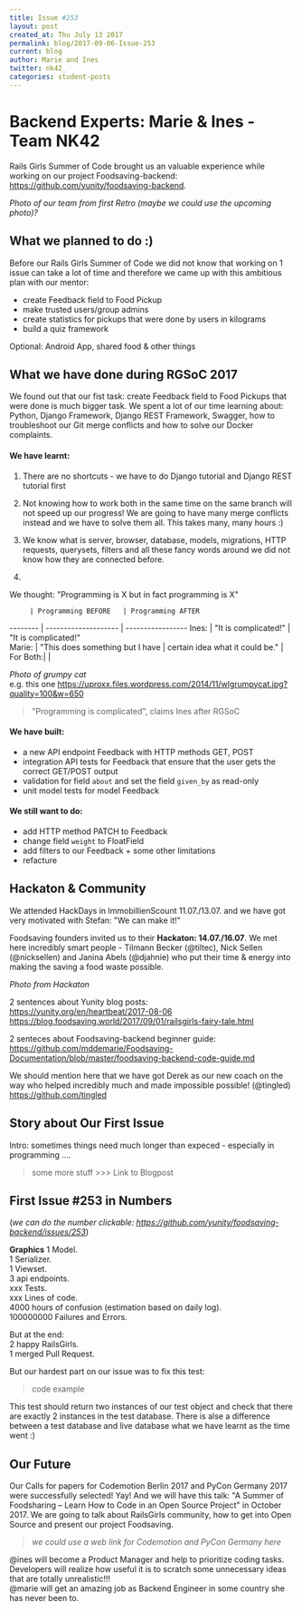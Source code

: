 ```yaml
---
title: Issue #253
layout: post
created_at: Thu July 13 2017
permalink: blog/2017-09-06-Issue-253
current: blog
author: Marie and Ines
twitter: nk42_
categories: student-posts
---
```


# Backend Experts: Marie & Ines - Team NK42

Rails Girls Summer of Code brought us an valuable experience while working on our project Foodsaving-backend: https://github.com/yunity/foodsaving-backend.

_Photo of our team from first Retro (maybe we could use the upcoming photo)?_

## What we planned to do :)
Before our Rails Girls Summer of Code we did not know that working on 1 issue can take a lot of time and therefore we came up with this ambitious plan with our mentor:    
  
- create Feedback field to Food Pickup   
- make trusted users/group admins    
- create statistics for pickups that were done by users in kilograms   
- build a quiz framework   

Optional: Android App, shared food & other things

## What we have done during RGSoC 2017
We found out that our fist task: create Feedback field to Food Pickups that were done is much bigger task. We spent a lot of our time learning about: Python, Django Framework, Django REST Framework, Swagger, how to troubleshoot our Git merge conflicts and how to solve our Docker complaints.

#### We have learnt:    
1. There are no shortcuts - we have to do Django tutorial and Django REST tutorial first  
2. Not knowing how to work both in the same time on the same branch will not speed up our progress! We are going to have many merge conflicts instead and we have to solve them all. This takes many, many hours :)  
3. We know what is server, browser, database, models, migrations, HTTP requests, querysets, filters and all these fancy words around we did not know how they are connected before.   

4.
We thought: "Programming is X but in fact programming is X"

         | Programming BEFORE   | Programming AFTER
-------- | -------------------- | -----------------
Ines:    | "It is complicated!" |	"It is complicated!"    
Marie:   | "This does something but I have | 
           certain idea what it could be."  |			     
For Both:|   | 

_Photo of grumpy cat_  
e.g. this one <https://uproxx.files.wordpress.com/2014/11/wlgrumpycat.jpg?quality=100&w=650>
> "Programming is complicated", claims Ines after RGSoC             

#### We have built:   
- a new API endpoint Feedback with HTTP methods GET, POST  
- integration API tests for Feedback that ensure that the user gets the correct GET/POST output  
- validation for field ```about``` and set the field ```given_by``` as read-only
- unit model tests for model Feedback

#### We still want to do:
- add HTTP method PATCH to Feedback
- change field ```weight``` to FloatField
- add filters to our Feedback + some other limitations
- refacture

## Hackaton & Community

We attended HackDays in ImmobillienScount 11.07./13.07. and we have got very motivated with Stefan: "We can make it!"

Foodsaving founders invited us to their **Hackaton: 14.07./16.07**. We met here incredibly smart people - Tilmann Becker (@tiltec), Nick Sellen (@nicksellen) and Janina Abels (@djahnie) who put their time & energy into making the saving a food waste possible.

_Photo from Hackaton_

2 sentences about Yunity blog posts:    
<https://yunity.org/en/heartbeat/2017-08-06>
<https://blog.foodsaving.world/2017/09/01/railsgirls-fairy-tale.html>

2 senteces about Foodsaving-backend beginner guide:
<https://github.com/mddemarie/Foodsaving-Documentation/blob/master/foodsaving-backend-code-guide.md>

We should mention here that we have got Derek as our new coach on the way who helped incredibly much and made impossible possible! (@tingled) <https://github.com/tingled>

## Story about Our First Issue
Intro: sometimes things need much longer than expeced - especially in programming ….
> some more stuff >>> Link to Blogpost


## First Issue #253 in Numbers
(_we can do the number clickable: <https://github.com/yunity/foodsaving-backend/issues/253>_)

**Graphics**
1 Model.  
1 Serializer.    
1 Viewset.    
3 api endpoints.      
xxx Tests.    
xxx Lines of code.         
4000 hours of confusion (estimation based on daily log).    
100000000 Failures and Errors.
   
But at the end:    
2 happy RailsGirls.  
1 merged Pull Request. 

But our hardest part on our issue was to fix this test:
> code example

This test should return two instances of our test object and check that there are exactly 2 instances in the test database. There is alse a difference between a test database and live database what we have learnt as the time went :)

## Our Future
Our Calls for papers for Codemotion Berlin 2017 and PyCon Germany 2017 were successfully selected! Yay! And we will have this talk: "A Summer of Foodsharing – Learn How to Code in an Open Source Project" in October 2017. We are going to talk about RailsGirls community, how to get into Open Source and present our project Foodsaving.

> _we could use a web link for Codemotion and PyCon Germany here_
 
@ines will become a Product Manager and help to prioritize coding tasks. Developers will realize how useful it is to scratch some unnecessary ideas that are totally unrealistic!!!   
@marie will get an amazing job as Backend Engineer in some country she has never been to.
